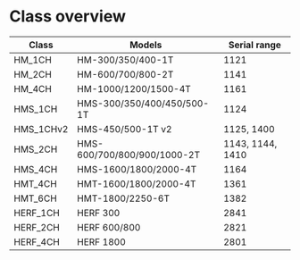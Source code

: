 # Class overview

| Class         | Models                      | Serial range     |
| ------------- | --------------------------- | ---------------- |
| HM_1CH        | HM-300/350/400-1T           | 1121             |
| HM_2CH        | HM-600/700/800-2T           | 1141             |
| HM_4CH        | HM-1000/1200/1500-4T        | 1161             |
| HMS_1CH       | HMS-300/350/400/450/500-1T  | 1124             |
| HMS_1CHv2     | HMS-450/500-1T v2           | 1125, 1400       |
| HMS_2CH       | HMS-600/700/800/900/1000-2T | 1143, 1144, 1410 |
| HMS_4CH       | HMS-1600/1800/2000-4T       | 1164             |
| HMT_4CH       | HMT-1600/1800/2000-4T       | 1361             |
| HMT_6CH       | HMT-1800/2250-6T            | 1382             |
| HERF_1CH      | HERF 300                    | 2841             |
| HERF_2CH      | HERF 600/800                | 2821             |
| HERF_4CH      | HERF 1800                   | 2801             |
